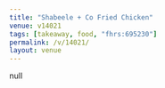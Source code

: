 ```yaml
---
title: "Shabeele + Co Fried Chicken"
venue: v14021
tags: [takeaway, food, "fhrs:695230"]
permalink: /v/14021/
layout: venue
---
```

null